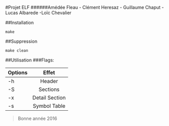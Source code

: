 #Projet ELF
######Amédée Fleau - Clément Heresaz - Guillaume Chaput - Lucas Albarede -Loïc Chevalier

##Installation
```
make
```

##Suppression
```
make clean
```

##Utilisation
###Flags:

| Options       | Effet                    |
| ------------- |:------------------------:|
| -h            | Header                   |
| -S            | Sections                 |
| -x<num>       | Detail Section <num>     |
| -s            | Symbol Table             |

> Bonne année 2016
